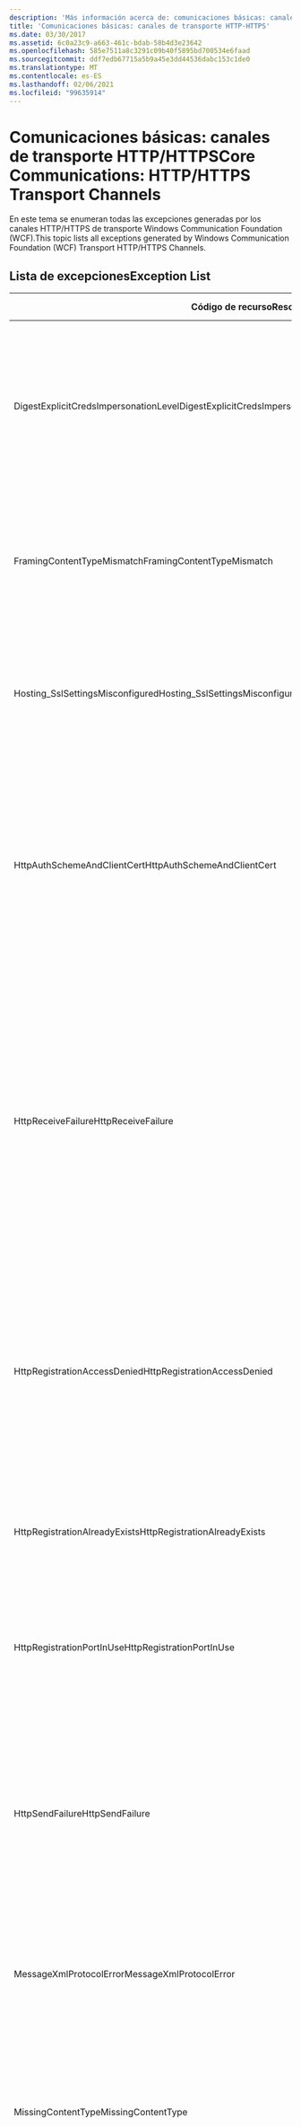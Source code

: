 ```yaml
---
description: 'Más información acerca de: comunicaciones básicas: canales de transporte HTTP/HTTPS'
title: 'Comunicaciones básicas: canales de transporte HTTP-HTTPS'
ms.date: 03/30/2017
ms.assetid: 6c0a23c9-a663-461c-bdab-58b4d3e23642
ms.openlocfilehash: 585e7511a8c3291c09b40f5895bd700534e6faad
ms.sourcegitcommit: ddf7edb67715a5b9a45e3dd44536dabc153c1de0
ms.translationtype: MT
ms.contentlocale: es-ES
ms.lasthandoff: 02/06/2021
ms.locfileid: "99635914"
---
```

# <a name="core-communications-httphttps-transport-channels"></a><span data-ttu-id="c4d6e-103">Comunicaciones básicas: canales de transporte HTTP/HTTPS</span><span class="sxs-lookup"><span data-stu-id="c4d6e-103">Core Communications: HTTP/HTTPS Transport Channels</span></span>

<span data-ttu-id="c4d6e-104">En este tema se enumeran todas las excepciones generadas por los canales HTTP/HTTPS de transporte Windows Communication Foundation (WCF).</span><span class="sxs-lookup"><span data-stu-id="c4d6e-104">This topic lists all exceptions generated by Windows Communication Foundation (WCF) Transport HTTP/HTTPS Channels.</span></span>  
  
## <a name="exception-list"></a><span data-ttu-id="c4d6e-105">Lista de excepciones</span><span class="sxs-lookup"><span data-stu-id="c4d6e-105">Exception List</span></span>  
  
|<span data-ttu-id="c4d6e-106">Código de recurso</span><span class="sxs-lookup"><span data-stu-id="c4d6e-106">Resource Code</span></span>|<span data-ttu-id="c4d6e-107">Cadena de recurso</span><span class="sxs-lookup"><span data-stu-id="c4d6e-107">Resource String</span></span>|  
|-------------------|---------------------|  
|<span data-ttu-id="c4d6e-108">DigestExplicitCredsImpersonationLevel</span><span class="sxs-lookup"><span data-stu-id="c4d6e-108">DigestExplicitCredsImpersonationLevel</span></span>|<span data-ttu-id="c4d6e-109">Se especificó el nivel de suplantación especificado.</span><span class="sxs-lookup"><span data-stu-id="c4d6e-109">The specified impersonation level was specified.</span></span> <span data-ttu-id="c4d6e-110">La autenticación implícita del HTTP solo admite el nivel de 'Suplantación' cuando se utiliza con una credencial explícita.</span><span class="sxs-lookup"><span data-stu-id="c4d6e-110">HTTP Digest authentication only supports the 'Impersonation' level when used with an explicit credential.</span></span>|  
|<span data-ttu-id="c4d6e-111">FramingContentTypeMismatch</span><span class="sxs-lookup"><span data-stu-id="c4d6e-111">FramingContentTypeMismatch</span></span>|<span data-ttu-id="c4d6e-112">El tipo de contenido especificado no lo admitió el servicio especificado.</span><span class="sxs-lookup"><span data-stu-id="c4d6e-112">The specified content type was not supported by the specified service.</span></span> <span data-ttu-id="c4d6e-113">Los enlaces de servicio y cliente puede que no coincidan.</span><span class="sxs-lookup"><span data-stu-id="c4d6e-113">The client and service bindings may be mismatched.</span></span>|  
|<span data-ttu-id="c4d6e-114">Hosting_SslSettingsMisconfigured</span><span class="sxs-lookup"><span data-stu-id="c4d6e-114">Hosting_SslSettingsMisconfigured</span></span>|<span data-ttu-id="c4d6e-115">Los valores de Secure Sockets Layer para el servicio especificado no coinciden con los de Internet Information Services.</span><span class="sxs-lookup"><span data-stu-id="c4d6e-115">The Secure Sockets Layer settings for the specified service do not match those of the Internet Information Services.</span></span>|  
|<span data-ttu-id="c4d6e-116">HttpAuthSchemeAndClientCert</span><span class="sxs-lookup"><span data-stu-id="c4d6e-116">HttpAuthSchemeAndClientCert</span></span>|<span data-ttu-id="c4d6e-117">El generador de agentes de escucha de HTTPS se configuró para que requiera un certificado de cliente y el esquema de autenticación especificado.</span><span class="sxs-lookup"><span data-stu-id="c4d6e-117">The HTTPS listener factory was configured to require a client certificate and the specified authentication scheme.</span></span> <span data-ttu-id="c4d6e-118">Sin embargo, solo se puede requerir una forma de autenticación de cliente al mismo tiempo.</span><span class="sxs-lookup"><span data-stu-id="c4d6e-118">However, only one form of client authentication can be required at one time.</span></span>|  
|<span data-ttu-id="c4d6e-119">HttpReceiveFailure</span><span class="sxs-lookup"><span data-stu-id="c4d6e-119">HttpReceiveFailure</span></span>|<span data-ttu-id="c4d6e-120">Un error ocurrido al recibir la respuesta HTTP en lo especificado.</span><span class="sxs-lookup"><span data-stu-id="c4d6e-120">An error occurred while receiving the HTTP response to the specified.</span></span> <span data-ttu-id="c4d6e-121">El enlace del extremo de servicio puede que no use el protocolo HTTP.</span><span class="sxs-lookup"><span data-stu-id="c4d6e-121">The service endpoint binding may not be using the HTTP protocol.</span></span> <span data-ttu-id="c4d6e-122">Otra posibilidad es que el servidor terminase un contexto de solicitud HTTP debido a un cierre del servicio.</span><span class="sxs-lookup"><span data-stu-id="c4d6e-122">Another possibility is that an HTTP request context was terminated by the server because of a service shutting down.</span></span> <span data-ttu-id="c4d6e-123">Vea los registros del servidor para obtener más detalles.</span><span class="sxs-lookup"><span data-stu-id="c4d6e-123">See the server logs for more details.</span></span>|  
|<span data-ttu-id="c4d6e-124">HttpRegistrationAccessDenied</span><span class="sxs-lookup"><span data-stu-id="c4d6e-124">HttpRegistrationAccessDenied</span></span>|<span data-ttu-id="c4d6e-125">HTTP no puede registrar la Dirección URL especificada.</span><span class="sxs-lookup"><span data-stu-id="c4d6e-125">HTTP cannot register the specified URL.</span></span> <span data-ttu-id="c4d6e-126">El proceso no tiene derechos de acceso a este espacio de nombres (consulte [reservas de espacio de nombres, registros y enrutamiento](/windows/desktop/http/namespace-reservations-registrations-and-routing) para obtener detalles).</span><span class="sxs-lookup"><span data-stu-id="c4d6e-126">Your process does not have access rights to this namespace (see [Namespace Reservations, Registrations, and Routing](/windows/desktop/http/namespace-reservations-registrations-and-routing) for details).</span></span>|  
|<span data-ttu-id="c4d6e-127">HttpRegistrationAlreadyExists</span><span class="sxs-lookup"><span data-stu-id="c4d6e-127">HttpRegistrationAlreadyExists</span></span>|<span data-ttu-id="c4d6e-128">HTTP no puede registrar la Dirección URL especificada.</span><span class="sxs-lookup"><span data-stu-id="c4d6e-128">HTTP cannot register the specified URL.</span></span> <span data-ttu-id="c4d6e-129">Otra aplicación ya registró esta dirección URL con HTTP.SYS.</span><span class="sxs-lookup"><span data-stu-id="c4d6e-129">Another application already registered this URL with HTTP.SYS.</span></span>|  
|<span data-ttu-id="c4d6e-130">HttpRegistrationPortInUse</span><span class="sxs-lookup"><span data-stu-id="c4d6e-130">HttpRegistrationPortInUse</span></span>|<span data-ttu-id="c4d6e-131">HTTP no puede registrar la dirección URL especificada porque otra aplicación está utilizando el puerto TCP especificado.</span><span class="sxs-lookup"><span data-stu-id="c4d6e-131">HTTP cannot register the specified URL because the specified TCP port is being used by another application.</span></span>|  
|<span data-ttu-id="c4d6e-132">HttpSendFailure</span><span class="sxs-lookup"><span data-stu-id="c4d6e-132">HttpSendFailure</span></span>|<span data-ttu-id="c4d6e-133">Un error producido al realizar la solicitud HTTP a los especificados.</span><span class="sxs-lookup"><span data-stu-id="c4d6e-133">An error occurred while making the HTTP request to the specified.</span></span> <span data-ttu-id="c4d6e-134">Asegúrese de que la causa no es la no coincidencia de los enlaces de seguridad.</span><span class="sxs-lookup"><span data-stu-id="c4d6e-134">Ensure that the cause is not a security binding mismatch.</span></span> <span data-ttu-id="c4d6e-135">Asegúrese también de que el servicio no se configura para Secure Sockets Layer.</span><span class="sxs-lookup"><span data-stu-id="c4d6e-135">Also ensure that the service is not configured for Secure Sockets Layer.</span></span>|  
|<span data-ttu-id="c4d6e-136">MessageXmlProtocolError</span><span class="sxs-lookup"><span data-stu-id="c4d6e-136">MessageXmlProtocolError</span></span>|<span data-ttu-id="c4d6e-137">Un problema se produjo con el XML que se recibió de la red.</span><span class="sxs-lookup"><span data-stu-id="c4d6e-137">A problem occurred with the XML that was received from the network.</span></span> <span data-ttu-id="c4d6e-138">Vea la excepción interna para obtener más detalles.</span><span class="sxs-lookup"><span data-stu-id="c4d6e-138">See the inner exception for more details.</span></span>|  
|<span data-ttu-id="c4d6e-139">MissingContentType</span><span class="sxs-lookup"><span data-stu-id="c4d6e-139">MissingContentType</span></span>|<span data-ttu-id="c4d6e-140">El receptor devolvió un error que indica que el tipo de contenido faltaba en la solicitud a los especificados.</span><span class="sxs-lookup"><span data-stu-id="c4d6e-140">The receiver returned an error that indicates that the content type was missing on the request to the specified.</span></span> <span data-ttu-id="c4d6e-141">Consulte la excepción interna para obtener más información.</span><span class="sxs-lookup"><span data-stu-id="c4d6e-141">See the inner exception for more information.</span></span>|  
|<span data-ttu-id="c4d6e-142">ProxyAuthenticationLevelMismatch</span><span class="sxs-lookup"><span data-stu-id="c4d6e-142">ProxyAuthenticationLevelMismatch</span></span>|<span data-ttu-id="c4d6e-143">La credencial de autenticación del proxy HTTP especificó un requisito de autenticación mutua que es más estricto que el requisito para la autenticación del servidor de destino.</span><span class="sxs-lookup"><span data-stu-id="c4d6e-143">The HTTP proxy authentication credential specified a mutual authentication requirement that is stricter than the requirement for the target server authentication.</span></span>|  
|<span data-ttu-id="c4d6e-144">ProxyImpersonationLevelMismatch</span><span class="sxs-lookup"><span data-stu-id="c4d6e-144">ProxyImpersonationLevelMismatch</span></span>|<span data-ttu-id="c4d6e-145">La credencial de autenticación del proxy HTTP especificó una restricción del nivel de suplantación que es más estricta que la restricción para la autenticación del servidor de destino.</span><span class="sxs-lookup"><span data-stu-id="c4d6e-145">The HTTP proxy authentication credential specified an impersonation level restriction that is stricter than the restriction for the target server authentication.</span></span>|  
|<span data-ttu-id="c4d6e-146">SecureChannelFailure</span><span class="sxs-lookup"><span data-stu-id="c4d6e-146">SecureChannelFailure</span></span>|<span data-ttu-id="c4d6e-147">Un canal seguro no se puede establecer para Secure Socket Layer/Transport Layer Security con la autoridad especificada.</span><span class="sxs-lookup"><span data-stu-id="c4d6e-147">A secure channel cannot be established for Secure Socket Layer/Transport Layer Security with the specified authority.</span></span>|  
|<span data-ttu-id="c4d6e-148">TrustFailure</span><span class="sxs-lookup"><span data-stu-id="c4d6e-148">TrustFailure</span></span>|<span data-ttu-id="c4d6e-149">No se puede establecer una relación de confianza para el canal seguro de Secure Socket Layer/Transport Layer Security con la autoridad especificada.</span><span class="sxs-lookup"><span data-stu-id="c4d6e-149">A trust relationship cannot be established for the Secure Socket Layer/ Transport Layer Security secure channel with the specified authority.</span></span>|  
|<span data-ttu-id="c4d6e-150">UseDefaultWebProxyCantBeUsedWithExplicitProxyAddress</span><span class="sxs-lookup"><span data-stu-id="c4d6e-150">UseDefaultWebProxyCantBeUsedWithExplicitProxyAddress</span></span>|<span data-ttu-id="c4d6e-151">No puede especificar una dirección proxy explícita ni UseDefaultWebProxy=true en su elemento HttpTransportBinding.</span><span class="sxs-lookup"><span data-stu-id="c4d6e-151">You cannot specify an explicit proxy address as well as UseDefaultWebProxy=true in your HttpTransportBinding element.</span></span>|

